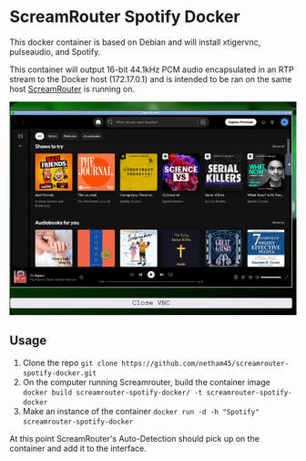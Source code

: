 # ScreamRouter Spotify Docker

This docker container is based on Debian and will install xtigervnc, pulseaudio, and Spotify.

This container will output 16-bit 44.1kHz PCM audio encapsulated in an RTP stream to the Docker host (172.17.0.1) and is intended to be ran on the same host [ScreamRouter](https://github.com/netham45/screamrouter) is running on.

![Screenshot of Spotify in ScreamRouter](/images/spotify.png)

## Usage

1. Clone the repo ```git clone https://github.com/netham45/screamrouter-spotify-docker.git```
2. On the computer running Screamrouter, build the container image ```docker build screamrouter-spotify-docker/ -t screamrouter-spotify-docker```
3. Make an instance of the container ```docker run -d -h "Spotify" screamrouter-spotify-docker```

At this point ScreamRouter's Auto-Detection should pick up on the container and add it to the interface.
